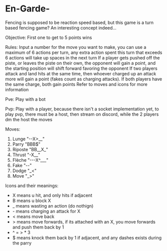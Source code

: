 # En-Garde-
Fencing is supposed to be reaction speed based, but this game is a turn based fencing game? An interesting concept indeed...

Objective:
First one to get to 5 points wins

Rules:
Input a number for the move you want to make, you can use a maximum of 6 actions per turn, any extra action spent this turn that exceeds 6 actions will take up spaces in the next turn
If a player gets pushed off the piste, or leaves the piste on their own, the opponent will gain a point, and the starting position will shift forward favoring the opponent
If two players attack and land hits at the same time, then whoever charged up an attack more will gain a point (fakes count as charging attacks). If both players have the same charge, both gain points
Refer to moves and icons for more information

Pve:
Play with a bot

Pvp:
Play with a player, because there isn't a socket implementation yet, to play pvp, there must be a host, then stream on discord, while the 2 players dm the host the moves

Moves:
1. Lunge "--X>__"
2. Parry "BBB$"
3. Riposte "BB__X_"
4. Thrust "-X__"
5. Flèche "---X^___"
6. Fake "--"
7. Dodge "_<"
8. Move "_>"

Icons and their meanings:
- X means u hit, and only hits if adjacent 
- B means u block X
- \_ means wasting an action (do nothign)
- \- means charging an attack for X
- < means move back
- \> means move forwards, if its attached with an X, you move forwards and push them back by 1
- ^ = > * 3
- $ means knock them back by 1 if adjacent, and any dashes exists during the parry
